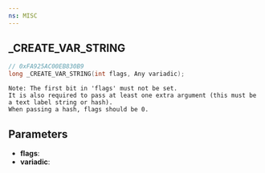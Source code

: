```yaml
---
ns: MISC
---
```

## _CREATE_VAR_STRING

```c
// 0xFA925AC00EB830B9
long _CREATE_VAR_STRING(int flags, Any variadic);
```

```
Note: The first bit in 'flags' must not be set.
It is also required to pass at least one extra argument (this must be a text label string or hash).
When passing a hash, flags should be 0.
```

## Parameters
* **flags**:
* **variadic**:
